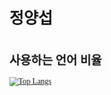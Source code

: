 <style type='text/css'>
  @font-face {
  font-family: 'DungGeunMo'; 
  src: url('./font/DungGeunMo.woff') format('woff');
    }
body {
    background-color : 'white';
	font-family : 'DungGeunMo'
}
span {
    background-color : 'red';
	font-family : 'DungGeunMo';
    display: flex; width: 20%; height: 50px; 
    }
</style>




#	<span>정양섭</span>







## 사용하는 언어 비율



[![Top Langs](https://github-readme-stats.vercel.app/api/top-langs/?username=Jung110)](https://github.com/Jung110/github-readme-stats)



